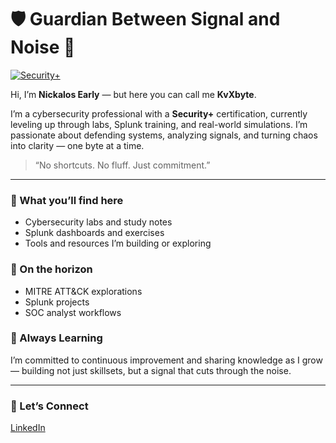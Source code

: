 # 🛡️ Guardian Between Signal and Noise 👋

[![Security+](https://images.credly.com/size/340x340/images/80d8a06a-c384-42bf-ad36-db81bce5adce/blob)](https://www.credly.com/badges/9ac972b8-4d75-41ec-b411-86fb826c3dc4/public_url)

Hi, I’m **Nickalos Early** — but here you can call me **KvXbyte**.

I’m a cybersecurity professional with a **Security+** certification, currently leveling up through labs, Splunk training, and real-world simulations. I’m passionate about defending systems, analyzing signals, and turning chaos into clarity — one byte at a time.

> “No shortcuts. No fluff. Just commitment.”

---

### 📝 What you’ll find here
- Cybersecurity labs and study notes
- Splunk dashboards and exercises
- Tools and resources I’m building or exploring

### 🔭 On the horizon
- MITRE ATT&CK explorations
- Splunk projects
- SOC analyst workflows

### 🌱 Always Learning
I’m committed to continuous improvement and sharing knowledge as I grow — building not just skillsets, but a signal that cuts through the noise.

---

### 🤝 Let’s Connect
[LinkedIn](https://www.linkedin.com/in/nickalos-early-12755135b/)
